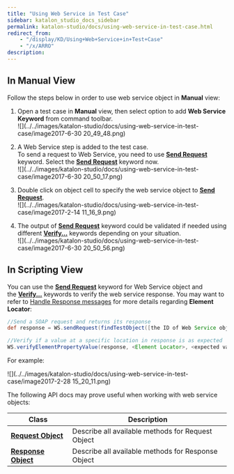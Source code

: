 ```yaml
---
title: "Using Web Service in Test Case" 
sidebar: katalon_studio_docs_sidebar
permalink: katalon-studio/docs/using-web-service-in-test-case.html 
redirect_from:
    - "/display/KD/Using+Web+Service+in+Test+Case"
    - "/x/ARRO"
description: 
---
```

In Manual View
--------------

Follow the steps below in order to use web service object in **Manual** view:

1.  Open a test case in **Manual** view, then select option to add **Web Service Keyword** from command toolbar.  
    ![](../../images/katalon-studio/docs/using-web-service-in-test-case/image2017-6-30 20_49_48.png)  
      
    
2.  A Web Service step is added to the test case.   
    To send a request to Web Service, you need to use **[Send Request](/display/KD/%5BWS%5D+Send+Request)** keyword. Select the **[Send Request](/display/KD/%5BWS%5D+Send+Request)** keyword now.  
    ![](../../images/katalon-studio/docs/using-web-service-in-test-case/image2017-6-30 20_50_17.png)  
      
    
3.  Double click on object cell to specify the web service object to **[Send Request](/display/KD/%5BWS%5D+Send+Request)**.  
    ![](../../images/katalon-studio/docs/using-web-service-in-test-case/image2017-2-14 11_16_9.png)  
      
    
4.  The output of **[Send Request](/display/KD/%5BWS%5D+Send+Request)** keyword could be validated if needed using different **[Verify...](/display/KD/Web+Service)** keywords depending on your situation.  
    ![](../../images/katalon-studio/docs/using-web-service-in-test-case/image2017-6-30 20_50_56.png)

In Scripting View
-----------------

You can use the **[Send Request](/display/KD/%5BWS%5D+Send+Request)** keyword for Web Service object and the **[Verify...](/display/KD/Web+Service)** keywords to verify the web service response. You may want to refer to [Handle Response messages](#UsingWebServiceinTestCase-HandleResponsemessages) for more details regarding **Element Locator**:

```groovy
//Send a SOAP request and returns its response
def response = WS.sendRequest(findTestObject([the ID of Web Service object]))

//Verify if a value at a specific location in response is as expected
WS.verifyElementPropertyValue(response, <Element Locator>, <expected value>)
```

For example:

![](../../images/katalon-studio/docs/using-web-service-in-test-case/image2017-2-28 15_20_11.png)

The following API docs may prove useful when working with web service objects:

| Class | Description |
| --- | --- |
| **[Request Object](http://api-docs.katalon.com/studio/v4.6.0.2/api/com/kms/katalon/core/testobject/RequestObject.html)** | Describe all available methods for Request Object |
| **[Response Object](http://api-docs.katalon.com/studio/v4.6.0.2/api/com/kms/katalon/core/testobject/ResponseObject.html)** | Describe all available methods for Response Object |